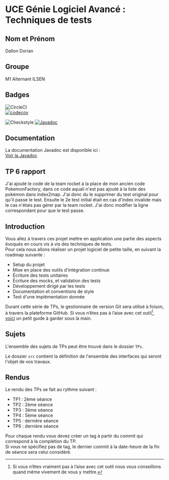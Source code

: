 # UCE Génie Logiciel Avancé : Techniques de tests

## Nom et Prénom
Dallon Dorian

## Groupe
M1 Alternant ILSEN

## Badges

![CircleCI](https://circleci.com/gh/DorianDallon1/ceri-m1-techniques-de-test.svg?style=svg)  
[![codecov](https://codecov.io/github/DorianDallon1/ceri-m1-techniques-de-test/graph/badge.svg?token=C49PKWXVLO)](https://codecov.io/github/DorianDallon1/ceri-m1-techniques-de-test)

![Checkstyle](https://img.shields.io/badge/code--style-checkstyle-brightgreen)
[![Javadoc](https://img.shields.io/badge/Javadoc-100%25-brightgreen)](https://doriandallon1.github.io/ceri-m1-techniques-de-test)

## Documentation

La documentation Javadoc est disponible ici :  
[Voir la Javadoc](https://doriandallon1.github.io/ceri-m1-techniques-de-test)

## TP 6 rapport

J'ai ajouté le code de la team rocket à la place de mon ancien code PokemonFactory, dans ce code aquali n'est pas ajouté à la liste des pokémon dans index2map.
J'ai donc du le supprimer du test original pour qu'il passe le test. Ensuite le 2e test initial était en cas d'index invalide mais le cas n'étais pas gérer par la team rocket.
J'ai donc modifier la ligne correspondant pour que le test passe.


## Introduction

Vous allez à travers ces projet mettre en application une partie des aspects évoqués en cours vis à vis des techniques de tests.  
Pour cela nous allons réaliser un projet logiciel de petite taille, en suivant la roadmap suivante : 
- Setup du projet
- Mise en place des outils d’intégration continue
- Écriture des tests unitaires
- Écriture des mocks, et validation des tests
- Développement dirigé par les tests
- Documentation et conventions de style
- Test d'une implémentation donnée

Durant cette série de TPs, le gestionnaire de version Git sera utilisé à foison, à travers la plateforme GitHub. Si vous n’êtes pas à l’aise avec cet outil[^1], [voici](http://rogerdudler.github.io/git-guide/) un petit guide à garder sous la main.

## Sujets

L'ensemble des sujets de TPs peut être trouvé dans le dossier `TPs`.

Le dossier `src` contient la définition de l'ensemble des interfaces qui seront l'objet de vos travaux.

## Rendus

Le rendu des TPs se fait au rythme suivant :

- TP1 : 2ème séance
- TP2 : 2ème séance
- TP3 : 3ème séance
- TP4 : 5ème séance
- TP5 : dernière séance
- TP6 : dernière séance

Pour chaque rendu vous devez créer un tag à partir du commit qui correspond à la complétion du TP.  
Si vous ne spécifiez pas de tag, le dernier commit à la date-heure de la fin de séance sera celui considéré.

[^1]: Si vous n’êtes vraiment pas à l’aise avec cet outil nous vous conseillons quand même vivement de vous y mettre.
